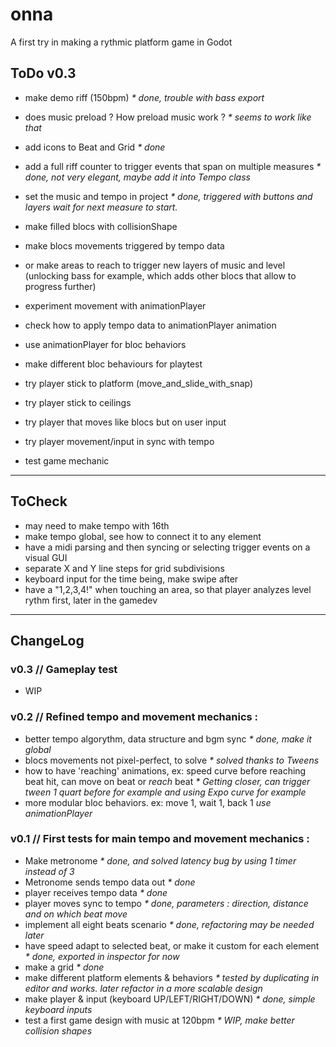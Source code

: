 # onna
A first try in making a rythmic platform game in Godot


## ToDo v0.3

- make demo riff (150bpm) _* done, trouble with bass export_
- does music preload ? How preload music work ? _* seems to work like that_
- add icons to Beat and Grid _* done_
- add a full riff counter to trigger events that span on multiple measures _* done, not very elegant, maybe add it into Tempo class_
- set the music and tempo in project _* done, triggered with buttons and layers wait for next measure to start._

- make filled blocs with collisionShape
- make blocs movements triggered by tempo data
- or make areas to reach to trigger new layers of music and level (unlocking bass for example, which adds other blocs that allow to progress further)

- experiment movement with animationPlayer
- check how to apply tempo data to animationPlayer animation
- use animationPlayer for bloc behaviors
- make different bloc behaviours for playtest

- try player stick to platform (move_and_slide_with_snap)
- try player stick to ceilings 
- try player that moves like blocs but on user input
- try player movement/input in sync with tempo
- test game mechanic

---

## ToCheck

- may need to make tempo with 16th
- make tempo global, see how to connect it to any element
- have a midi parsing and then syncing or selecting trigger events on a visual GUI
- separate X and Y line steps for grid subdivisions
- keyboard input for the time being, make swipe after
- have a "1,2,3,4!" when touching an area, so that player analyzes level rythm first, later in the gamedev

---

## ChangeLog

### v0.3 // Gameplay test

- WIP

### v0.2 // Refined tempo and movement mechanics :

- better tempo algorythm, data structure and bgm sync _* done, make it global_
- blocs movements not pixel-perfect, to solve _* solved thanks to Tweens_
- how to have 'reaching' animations, ex: speed curve before reaching beat hit, can move on beat or *reach* beat _* Getting closer, can trigger tween 1 quart before for example and using Expo curve for example_
- more modular bloc behaviors. ex: move 1, wait 1, back 1 _use animationPlayer_

### v0.1 // First tests for main tempo and movement mechanics :

- Make metronome _* done, and solved latency bug by using 1 timer instead of 3_
- Metronome sends tempo data out _* done_
- player receives tempo data _* done_
- player moves sync to tempo _* done, parameters : direction, distance and on which beat move_
- implement all eight beats scenario _* done, refactoring may be needed later_
- have speed adapt to selected beat, or make it custom for each element _* done, exported in inspector for now_
- make a grid _* done_
- make different platform elements & behaviors _* tested by duplicating in editor and works. later refactor in a more scalable design_
- make player & input (keyboard UP/LEFT/RIGHT/DOWN) _* done, simple keyboard inputs_
- test a first game design with music at 120bpm _* WIP, make better collision shapes_